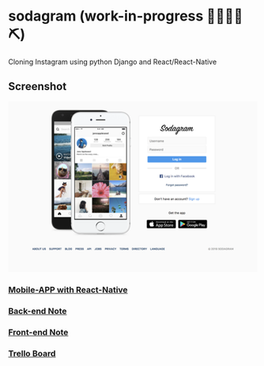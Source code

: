 # sodagram (work-in-progress 👷🔧️👷‍♀️⛏)
Cloning Instagram using python Django and React/React-Native

## Screenshot
[![Screenshot](screenshot/sodagram_home.png)](https://github.com/junlee91/sodagram/blob/master/screenshot/sodagram_home.png)

### [Mobile-APP with React-Native](https://github.com/junlee91/react-native-instagram-app)

### [Back-end Note](https://github.com/junlee91/sodagram/blob/master/Back-end-NOTE.md)
### [Front-end Note](https://github.com/junlee91/sodagram/blob/master/Front-end-NOTE.md)

### [Trello Board](https://trello.com/b/xVThfaID/sodagram)


